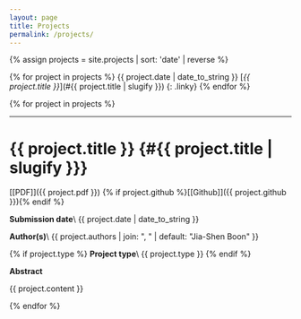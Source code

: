 ```yaml
---
layout: page
title: Projects
permalink: /projects/
---
```


{% assign projects = site.projects | sort: 'date' | reverse %}

{% for project in projects %}
{{ project.date | date_to_string }} [_{{ project.title }}_](#{{ project.title | slugify }})
{: .linky}
{% endfor %}

{% for project in projects %}

  ***

  {{ project.title }} {#{{ project.title | slugify }}}
===

   [[PDF]]({{ project.pdf }}) {% if project.github %}[[Github]]({{ project.github }}){% endif %}

  __Submission date__\\
  {{ project.date | date_to_string }}

  __Author(s)__\\
  {{ project.authors | join: ", " | default: "Jia-Shen Boon" }}

  {% if project.type %}
  __Project type__\\
  {{ project.type }}
  {% endif %}

  __Abstract__

  {{ project.content }}

{% endfor %}